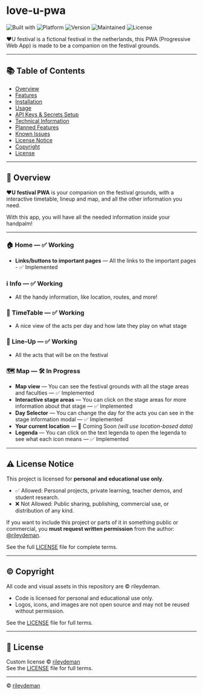# love-u-pwa

![Built with](https://img.shields.io/badge/built_with-HTML%20%7C%20CSS%20%7C%20JavaScript-blue?logo=html5&logoColor=white)
![Platform](https://img.shields.io/badge/platform-Web%20%7C%20Android%20%7C%20iOS%20%7C%20PC-green?logo=googlechrome)
![Version](https://img.shields.io/badge/version-0.5.0-blue)
![Maintained](https://img.shields.io/badge/maintained-Actively--Maintained-brightgreen)
![License](https://img.shields.io/badge/license-Custom-lightgrey)


&#x2764;&#xfe0f;U festival is a fictional festival in the netherlands, this PWA (Progressive Web App) is made to be a companion on the festival grounds.

---

## 📚 Table of Contents

- [Overview](#-overview)
- [Features](#-features)
- [Installation](#-installation-windows-with-android-emulator)
- [Usage](#-usage)
- [API Keys & Secrets Setup](#-api-keys--secrets-setup)
- [Technical Information](#-technical-information)
- [Planned Features](#-planned-features)
- [Known Issues](#-known-issues)
- [License Notice](#-license-notice)
- [Copyright](#-copyright)
- [License](#-license)

---

## 🧩 Overview

**&#x2764;&#xfe0f;U festival PWA** is your companion on the festival grounds, with a interactive timetable, lineup and map, and all the other information you need.

With this app, you will have all the needed information inside your handpalm!

---

### 🏠 Home — ✅ Working
- **Links/buttons to important pages** — All the links to the important pages - ✅ Implemented

### ℹ Info — ✅ Working
- All the handy information, like location, routes, and more!

### 📅 TimeTable — ✅ Working
- A nice view of the acts per day and how late they play on what stage

### 📄 Line-Up — ✅ Working
- All the acts that will be on the festival

### 🗺 Map — 🛠️ In Progress
- **Map view** — You can see the festival grounds with all the stage areas and faculties — ✅ Implemented 
- **Interactive stage areas** — You can click on the stage areas for more information about that stage — ✅ Implemented
- **Day Selector** — You can change the day for the acts you can see in the stage information modal — ✅ Implemented
- **Your current location** — 🚧 Coming Soon *(will use location-based data)*
- **Legenda** — You can click on the text legenda to open the legenda to see what each icon means — ✅ Implemented

---

## ⚠️ License Notice

This project is licensed for **personal and educational use only**.

- ✅ Allowed: Personal projects, private learning, teacher demos, and student research.
- ❌ Not Allowed: Public sharing, publishing, commercial use, or distribution of any kind.

If you want to include this project or parts of it in something public or commercial, you **must request written permission** from the author: [@rileydeman](https://github.com/rileydeman).

See the full [LICENSE](./LICENSE) file for complete terms.

---

## ©️ Copyright

All code and visual assets in this repository are &copy; rileydeman.

- Code is licensed for personal and educational use only.
- Logos, icons, and images are not open source and may not be reused without permission.

See the [LICENSE](./LICENSE) file for full terms.

---

## 📝 License

Custom license &copy; [rileydeman](https://github.com/rileydeman)  
See the [LICENSE](./LICENSE) file for full terms.

---

&copy; [rileydeman](https://www.rileydeman.com/)